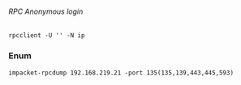 ###### RPC Anonymous login
```
rpcclient -U '' -N ip
```
### Enum
```
impacket-rpcdump 192.168.219.21 -port 135(135,139,443,445,593)
```
